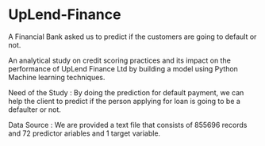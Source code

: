 # UpLend-Finance
A Financial Bank asked us to predict if the customers are going to default or not.

An analytical study on credit scoring practices and its impact on the performance of UpLend Finance Ltd by building a model using Python Machine learning techniques.

Need of the Study :
By doing the prediction for default payment, we can help the client to predict if the person applying for loan is going to be a defaulter or not.

Data Source :
We are provided a text file that consists of 855696 records and 72 predictor ariables and 1 target variable.

